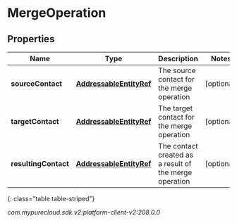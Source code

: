 # MergeOperation


## Properties

| Name | Type | Description | Notes |
| ------------ | ------------- | ------------- | ------------- |
| **sourceContact** | [**AddressableEntityRef**](AddressableEntityRef) | The source contact for the merge operation |  [optional] |
| **targetContact** | [**AddressableEntityRef**](AddressableEntityRef) | The target contact for the merge operation |  [optional] |
| **resultingContact** | [**AddressableEntityRef**](AddressableEntityRef) | The contact created as a result of the merge operation |  [optional] |
{: class="table table-striped"}




_com.mypurecloud.sdk.v2:platform-client-v2:208.0.0_
